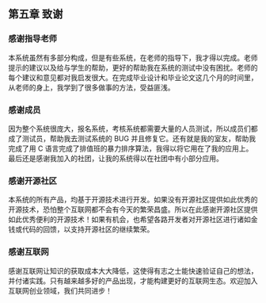 ## 第五章 致谢

### 感谢指导老师

本系统虽然有多部分构成，但是有些系统，在老师的指导下，我才得以完成。老师提示的建议以及给与学生的帮助，更好的帮助我在系统的测试中没有困扰。老师的每个建议和意见都对我启发很大。在完成毕业设计和毕业论文这几个月的时间里，从老师的身上，我学到了很多做事的方法，受益匪浅。

### 感谢成员

因为整个系统很庞大，报名系统，考核系统都需要大量的人员测试，所以成员们都成了测试员，帮助我去测试系统的 BUG 并且修复它。还有就是我的室友，帮助我完成了用 C 语言完成了排值班的暴力排序算法，我得以将它用在了我的应用上。最后还是感谢我加入的社团，让我的系统得以在社团中有小部分应用。

### 感谢开源社区

本系统的所有产品，均基于开源技术进行开发。如果没有开源社区提供如此优秀的开源技术，恐怕整个互联网都不会有今天的繁荣昌盛。所以在此感谢开源社区提供如此优秀便利的开源技术！如果有机会，也希望各路开发者对开源社区进行诸如金钱或代码的回馈，以支持开源社区的继续繁荣。

### 感谢互联网

感谢互联网让知识的获取成本大大降低，这使得有志之士能快速验证自己的想法，并付诸实践。只有越来越多好的产品出现，才能构建更好的互联网生态。欢迎加入互联网创业领域，我们共同进步！
